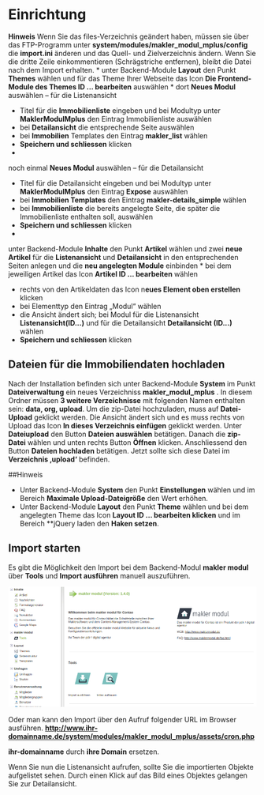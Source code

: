 # Einrichtung

**Hinweis** Wenn Sie das files-Verzeichnis geändert haben, müssen sie über das FTP-Programm unter **system/modules/makler_modul_mplus/config** die **import.ini** änderen und das Quell- und Zielverzeichnis ändern. Wenn Sie die dritte Zeile einkommentieren (Schrägstriche entfernen), bleibt die Datei nach dem Import erhalten.
* 
unter Backend-Module **Layout** den Punkt **Themes** wählen und für das Theme Ihrer Webseite das Icon **Die Frontend-Module des Themes ID … bearbeiten** auswählen
* 
dort **Neues Modul** auswählen – für die Listenansicht
 * Titel für die **Immobilienliste** eingeben und bei Modultyp unter **MaklerModulMplus**
den Eintrag Immobilienliste auswählen
 * bei **Detailansicht** die entsprechende Seite auswählen
 * bei **Immobilien** Templates den Eintrag **makler_list** wählen
 * **Speichern und schliessen** klicken
* 
noch einmal **Neues Modul** auswählen – für die Detailansicht
 * Titel für die Detailansicht eingeben und bei Modultyp unter **MaklerModulMplus**
den Eintrag **Expose** auswählen
 * bei **Immobilien Templates** den Eintrag **makler-details_simple** wählen
 * bei **Immobilienliste** die bereits angelegte Seite, die später die Immobilienliste enthalten soll, auswählen
 * **Speichern und schliessen** klicken
* 
unter Backend-Module **Inhalte** den Punkt **Artikel** wählen und zwei **neue Artikel** für die **Listenansicht** und
**Detailansicht** in den entsprechenden Seiten anlegen und die **neu angelegten Module** einbinden
* 
bei dem jeweiligen Artikel das Icon **Artikel ID … bearbeiten** wählen
 * rechts von den Artikeldaten das Icon n**eues Element oben erstellen** klicken
 * bei Elementtyp den Eintrag „Modul“ wählen
 * die Ansicht ändert sich; bei Modul für die Listenansicht **Listenansicht(ID...)**
und für die Detailansicht **Detailansicht (ID...)** wählen
 * **Speichern und schliessen** klicken



## Dateien für die Immobiliendaten hochladen

Nach der Installation befinden sich unter Backend-Module **System** im Punkt **Dateiverwaltung** ein neues Verzeichniss
**makler_modul_mplus**  . In diesem Ordner müssen **3 weitere Verzeichnisse** mit folgenden Namen
enthalten sein: **data, org, upload**. Um die zip-Datei hochzuladen, muss auf **Datei-Upload** geklickt werden. Die
Ansicht ändert sich und es muss rechts von Upload das Icon **In dieses Verzeichnis einfügen** geklickt werden.
Unter **Dateiupload** den Button **Dateien auswählen** betätigen. Danach die **zip-Datei** wählen und unten
rechts Button **Öffnen** klicken. Anschliessend den Button **Dateien hochladen** betätigen. Jetzt sollte sich diese
Datei im **Verzeichnis ‚upload‘** befinden.

##Hinweis

* Unter Backend-Module **System** den Punkt **Einstellungen** wählen und im Bereich **Maximale Upload-Dateigröße** den Wert erhöhen.
* Unter Backend-Module **Layout** den Punkt **Theme** wählen und bei dem angelegten Theme das Icon **Layout ID … bearbeiten klicken** und im Bereich **jQuery laden den **Haken setzen**.

## Import starten

Es gibt die Möglichkeit den Import bei dem Backend-Modul **makler modul** über **Tools** und **Import ausführen** manuell auszuführen.

![](importieren-manuell.png)

Oder man kann den Import über den Aufruf folgender URL im Browser ausführen.
**http://www.ihr-domainname.de/system/modules/makler_modul_mplus/assets/cron.php**

**ihr-domainname** durch **ihre Domain** ersetzen.

Wenn Sie nun die Listenansicht aufrufen, sollte Sie die importierten Objekte aufgelistet sehen. Durch einen Klick auf das Bild eines Objektes gelangen Sie zur Detailansicht.
